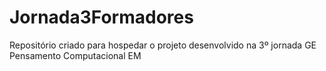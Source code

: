 # Jornada3Formadores
Repositório criado para hospedar o projeto desenvolvido na 3º jornada GE Pensamento Computacional EM
